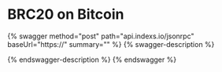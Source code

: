 # BRC20 on Bitcoin



{% swagger method="post" path="api.indexs.io/jsonrpc" baseUrl="https://" summary="" %}
{% swagger-description %}

{% endswagger-description %}
{% endswagger %}
